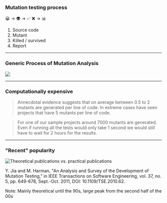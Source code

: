 ### Mutation testing process

😀
<span class="fragment" data-fragment-index="1"> → 👽</span>
<span class="fragment" data-fragment-index="2"> → ✅ ❌</span>
<span class="fragment" data-fragment-index="3"> → 📊</span>

<!-- .element: style="font-size: 2em" -->

1. Source code
2. <!-- .element class="fragment" data-fragment-index="1" -->Mutant
3. <!-- .element class="fragment" data-fragment-index="2" -->Killed / survived
4. <!-- .element class="fragment" data-fragment-index="3" -->Report

---

### Generic Process of Mutation Analysis

![](/img/mutation-flow.png)


---

### Computationally expensive

> Annecdotal evidence suggests that on average between 0.5 to 2 mutants are generated per line of code. In extreme cases have seen projects that have 5 mutants per line of code.

> For one of our sample projects around 7000 mutants are generated. Even if running all the tests would only take 1 second we would still have to wait for 2 hours for the results.


---

### "Recent" popularity

![Theoretical publications vs. practical publications](/img/early-history.png)

Y. Jia and M. Harman, "An Analysis and Survey of the Development of Mutation Testing," in IEEE Transactions on Software Engineering, vol. 37, no. 5, pp. 649-678, Sept.-Oct. 2011, DOI: 10.1109/TSE.2010.62.
<!-- .element: class="attribution" -->

Note: Mainly theoretical until the 90s, large peak from the second half of the 00s


